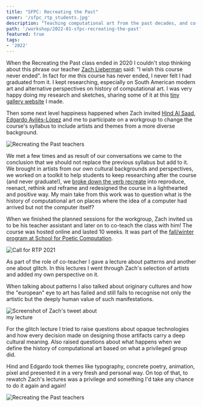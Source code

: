 ```yaml
---
title: "SFPC: Recreating the Past"
cover: '/sfpc_rtp_students.jpg'
description: "Teaching computational art from the past decades, and co-creating our own computational art histories through recreating the works of artists who inspire us."
path: '/workshop/2022-01-sfpc-recreating-the-past'
featured: true
tags:
- '2022'
---
```


When the Recreating the Past class ended in 2020 I couldn't stop thinking about this phrase our teacher [Zach Lieberman](http://zach.li/) said: "I wish this course never ended". In fact for me this course has never ended, I never felt I had graduated from it. I kept researching, especially on South American modern art and alternative perspectives on history of computational art. I was very happy doing my research and sketches, sharing some of it at this [tiny gallery website](http://gallery.bananabanana.me/) I made.

Then some next level happiness happened when Zach invited [Hind Al Saad](https://hindgalsaad.com/), [Edgardo Avilés-López](https://github.com/eaviles/) and me to participate on a workgroup to change the course's syllabus to include artists and themes from a more diverse background.

![Recreating the Past teachers](./sfpc_rtp_teachers2.png)

We met a few times and as result of our conversations we came to the conclusion that we should not replace the previous syllabus but add to it. We brought in artists from our own cultural backgrounds and perspectives, we worked on a toolkit to help students to keep researching after the course (and never graduate!), we [broke down the verb recreate](https://codepen.io/murilopolese/full/powOxqV) into reproduce, reenact, rethink and reframe and redesigned the course in a lighthearted and positive way. My main take from this work was to question what is the history of computational art on places where the idea of a computer had arrived but not the computer itself?

When we finished the planned sessions for the workgroup, Zach invited us to be his teacher assistant and later on to co-teach the class with him! The course was hosted online and lasted 10 weeks. It was part of the [fall/winter program at School for Poetic Computation](https://sfpc.io/fall-2021/).

<div class="row center">

<div style="width: 50%;">

![Call for RTP 2021](./sfpc_rtp_call.gif)

</div>

</div>

As part of the role of co-teacher I gave a lecture about patterns and another one about glitch. In this lectures I went through Zach's selection of artists and added my own perspective on it.

When talking about patterns I also talked about originary cultures and how the "european" eye to art has failed and still fails to recognise not only the artistic but the deeply human value of such manifestations.

<div class="row center">

<div style="width: 50%;">

![Screenshot of Zach's tweet about my lecture](./sfpc_rtp_tweet.png)

</div>

</div>

For the glitch lecture I tried to raise questions about opaque technologies and how every decision made on designing those artifacts carry a deep cultural meaning. Also raised questions about what happens when we define the history of computational art based on what a privileged group did.

Hind and Edgardo took themes like typography, concrete poetry, animation, pixel and presented it in a very fresh and personal way. On top of that, to rewatch Zach's lectures was a privilege and something I'd take any chance to do it again and again!

![Recreating the Past teachers](./sfpc_rtp_students.jpg)
